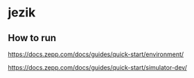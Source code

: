 # jezik



## How to run

https://docs.zepp.com/docs/guides/quick-start/environment/

https://docs.zepp.com/docs/guides/quick-start/simulator-dev/